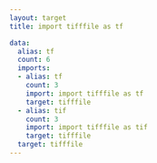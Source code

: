 ```yaml
---
layout: target
title: import tifffile as tf

data:
  alias: tf
  count: 6
  imports:
  - alias: tf
    count: 3
    import: import tifffile as tf
    target: tifffile
  - alias: tif
    count: 3
    import: import tifffile as tif
    target: tifffile
  target: tifffile
---
```

